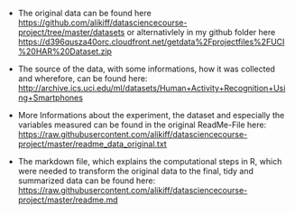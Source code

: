 * The original data can be found here
https://github.com/alikiff/datasciencecourse-project/tree/master/datasets
or alternativlely in my github folder here
https://d396qusza40orc.cloudfront.net/getdata%2Fprojectfiles%2FUCI%20HAR%20Dataset.zip

* The source of the data, with some informations, how it was collected and wherefore, can be found here:
http://archive.ics.uci.edu/ml/datasets/Human+Activity+Recognition+Using+Smartphones

* More Informations about the experiment, the dataset and especially the variables measured can be found in the
original ReadMe-File here:
https://raw.githubusercontent.com/alikiff/datasciencecourse-project/master/readme_data_original.txt 


* The markdown file, which explains the computational steps in R, which were needed to transform the original data
  to the final, tidy and summarized data can be found here:
  https://raw.githubusercontent.com/alikiff/datasciencecourse-project/master/readme.md
